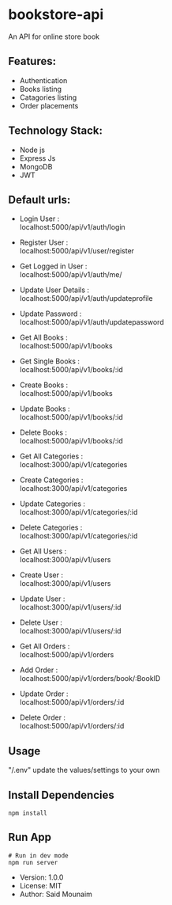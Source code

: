 # bookstore-api

An API for online store book

## Features:

- Authentication
- Books listing
- Catagories listing
- Order placements

## Technology Stack:

- Node js
- Express Js
- MongoDB
- JWT

## Default urls:

- Login User : <br/>
  localhost:5000/api/v1/auth/login
- Register User : <br/>
  localhost:5000/api/v1/user/register
- Get Logged in User : <br/>
  localhost:5000/api/v1/auth/me/
- Update User Details : <br/>
  localhost:5000/api/v1/auth/updateprofile
- Update Password : <br/>
  localhost:5000/api/v1/auth/updatepassword

- Get All Books : <br/>
  localhost:5000/api/v1/books
- Get Single Books : <br/>
  localhost:5000/api/v1/books/:id
- Create Books : <br/>
  localhost:5000/api/v1/books
- Update Books : <br/>
  localhost:5000/api/v1/books/:id
- Delete Books : <br/>
  localhost:5000/api/v1/books/:id

- Get All Categories : <br/>
  localhost:3000/api/v1/categories
- Create Categories : <br/>
  localhost:3000/api/v1/categories
- Update Categories : <br/>
  localhost:3000/api/v1/categories/:id
- Delete Categories : <br/>
  localhost:3000/api/v1/categories/:id

- Get All Users :<br/>
  localhost:3000/api/v1/users
- Create User :<br/>
  localhost:3000/api/v1/users
- Update User :<br/>
  localhost:3000/api/v1/users/:id
- Delete User :<br/>
  localhost:3000/api/v1/users/:id

- Get All Orders :<br/>
  localhost:5000/api/v1/orders
- Add Order :<br/>
  localhost:5000/api/v1/orders/book/:BookID
- Update Order :<br/>
  localhost:5000/api/v1/orders/:id
- Delete Order :<br/>
  localhost:5000/api/v1/orders/:id

## Usage

"/.env" update the values/settings to your own

## Install Dependencies

```
npm install
```

## Run App

```
# Run in dev mode
npm run server

```

- Version: 1.0.0
- License: MIT
- Author: Said Mounaim
